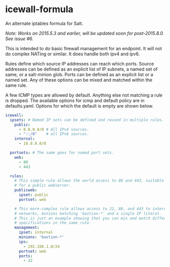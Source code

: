 # icewall-formula
An alternate iptables formula for Salt.

*Note: Works on 2015.5.3 and earlier, will be updated soon for
post-2015.8.0. See issue #6.*

This is intended to do basic firewall management for an endpoint. It
will not do complex NATing or similar. It does handle both ipv4 and
ipv6.

Rules define which source IP addresses can reach which ports. Source
addresses can be defined as an explicit list of IP subnets, a named
set of same, or a salt-minion glob. Ports can be defined as an explicit
list or a named set. Any of these options can be mixed and matched
within the same rule.

A few ICMP types are allowed by default. Anything else not matching
a rule is dropped. The available options for icmp and default policy
are in defaults.yaml. Options for which the default is empty are
shown below.

```yaml
icewall:
  ipsets: # Named IP sets can be defined and reused in multiple rules.
    public:
      - 0.0.0.0/0 # All IPv4 sources.
      - "::/0"    # all IPv6 sources.
    internal:
      - 10.0.0.0/8

  portsets: # The same goes for named port sets.
    web:
      - 80
      - 443

  rules:
    # This simple rule allows the world access to 80 and 443, suitable
    # for a public webserver.
    publicweb:
      ipset: public
      portset: web

    # This more-complex rule allows access to 22, 80, and 443 to internal
    # networks, minions matching 'bastion-*' and a single IP literal.
    # This is just an example showing that you can mix and match different
    # specifications in the same rule.
    management:
      ipset: internal
      minions: 'bastion-*'
      ips:
        - 192.168.1.0/24
      portset: web
      ports:
        - 22
```

